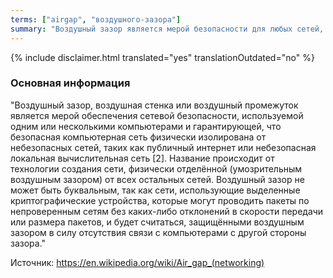 ```yaml
---
terms: ["airgap", "воздушного-зазора"]
summary: "Воздушный зазор является мерой безопасности для любых сетей, например, таких как интернет."
---
```


{% include disclaimer.html translated="yes" translationOutdated="no" %}
### Основная информация

"Воздушный зазор, воздушная стенка или воздушный промежуток является мерой обеспечения сетевой безопасности, используемой одним или несколькими компьютерами и гарантирующей, что безопасная компьютерная сеть физически изолирована от небезопасных сетей, таких как публичный интернет или небезопасная локальная вычислительная сеть [2]. Название происходит от технологии создания сети, физически отделённой (умозрительным воздушным зазором) от всех остальных сетей. Воздушный зазор не может быть буквальным, так как сети, использующие выделенные криптографические устройства, которые могут проводить пакеты по непроверенным сетям без каких-либо отклонений в скорости передачи или размера пакетов, и будет считаться, защищёнными воздушным зазором в силу отсутствия связи с компьютерами с другой стороны зазора."

Источник: https://en.wikipedia.org/wiki/Air_gap_(networking)
